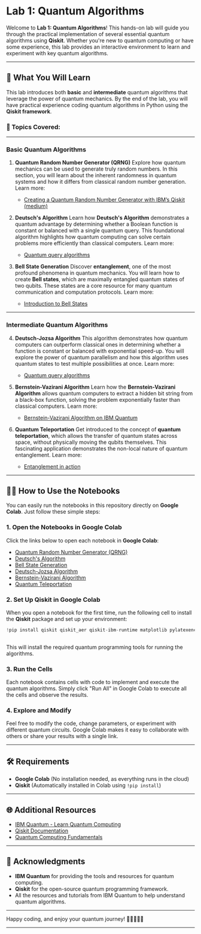 # Lab 1: Quantum Algorithms

Welcome to **Lab 1: Quantum Algorithms**! This hands-on lab will guide you through the practical implementation of several essential quantum algorithms using **Qiskit**. Whether you're new to quantum computing or have some experience, this lab provides an interactive environment to learn and experiment with key quantum algorithms.

---

## 🚀 What You Will Learn

This lab introduces both **basic** and **intermediate** quantum algorithms that leverage the power of quantum mechanics. By the end of the lab, you will have practical experience coding quantum algorithms in Python using the **Qiskit framework**.

### 🧠 Topics Covered:

---

### **Basic Quantum Algorithms**

1. **Quantum Random Number Generator (QRNG)**
   Explore how quantum mechanics can be used to generate truly random numbers. In this section, you will learn about the inherent randomness in quantum systems and how it differs from classical random number generation.
   Learn more:

   * [Creating a Quantum Random Number Generator with IBM’s Qiskit (medium)](https://zach1020.medium.com/creating-a-quantum-random-number-generator-with-ibms-qiskit-48a90383490c)

2. **Deutsch's Algorithm**
   Learn how **Deutsch's Algorithm** demonstrates a quantum advantage by determining whether a Boolean function is constant or balanced with a single quantum query. This foundational algorithm highlights how quantum computing can solve certain problems more efficiently than classical computers.
   Learn more:

   * [Quantum query algorithms]([https://quantum-computing.ibm.com/docs/guides/deutschs-algorithm](https://learning.quantum.ibm.com/course/fundamentals-of-quantum-algorithms/quantum-query-algorithms))

3. **Bell State Generation**
   Discover **entanglement**, one of the most profound phenomena in quantum mechanics. You will learn how to create **Bell states**, which are maximally entangled quantum states of two qubits. These states are a core resource for many quantum communication and computation protocols.
   Learn more:

   * [Introduction to Bell States]([https://quantum-computing.ibm.com/docs/guides/bell-state](https://quantumcomputinguk.org/tutorials/introduction-to-bell-states))

---

### **Intermediate Quantum Algorithms**

4. **Deutsch-Jozsa Algorithm**
   This algorithm demonstrates how quantum computers can outperform classical ones in determining whether a function is constant or balanced with exponential speed-up. You will explore the power of quantum parallelism and how this algorithm uses quantum states to test multiple possibilities at once.
   Learn more:

   * [Quantum query algorithms](https://learning.quantum.ibm.com/course/fundamentals-of-quantum-algorithms/quantum-query-algorithms)

5. **Bernstein-Vazirani Algorithm**
   Learn how the **Bernstein-Vazirani Algorithm** allows quantum computers to extract a hidden bit string from a black-box function, solving the problem exponentially faster than classical computers.
   Learn more:

   * [Bernstein-Vazirani Algorithm on IBM Quantum](https://docs.quantum.ibm.com/api/qiskit/0.31/qiskit.aqua.algorithms.BernsteinVazirani)

6. **Quantum Teleportation**
   Get introduced to the concept of **quantum teleportation**, which allows the transfer of quantum states across space, without physically moving the qubits themselves. This fascinating application demonstrates the non-local nature of quantum entanglement.
   Learn more:

   * [Entanglement in action](https://learning.quantum.ibm.com/course/basics-of-quantum-information/entanglement-in-action)

---

## 🧑‍💻 How to Use the Notebooks

You can easily run the notebooks in this repository directly on **Google Colab**. Just follow these simple steps:

### 1. **Open the Notebooks in Google Colab**

Click the links below to open each notebook in **Google Colab**:

* [Quantum Random Number Generator (QRNG)](https://colab.research.google.com/github/Sunkohli/Lab-1-Quantum-Algorithm/blob/main/QRNG.ipynb)
* [Deutsch's Algorithm](https://colab.research.google.com/github/Sunkohli/Lab-1-Quantum-Algorithm/blob/main/Deutsch_Algorithm.ipynb)
* [Bell State Generation](https://colab.research.google.com/github/Sunkohli/Lab-1-Quantum-Algorithm/blob/main/Bell_State_Generation.ipynb)
* [Deutsch-Jozsa Algorithm](https://colab.research.google.com/github/Sunkohli/Lab-1-Quantum-Algorithm/blob/main/Deutsch_Jozsa_Algorithm.ipynb)
* [Bernstein-Vazirani Algorithm](https://colab.research.google.com/github/Sunkohli/Lab-1-Quantum-Algorithm/blob/main/Bernstein_Vazirani_Algorithm.ipynb)
* [Quantum Teleportation](https://colab.research.google.com/github/Sunkohli/Lab-1-Quantum-Algorithm/blob/main/Quantum_Teleportation.ipynb)

### 2. **Set Up Qiskit in Google Colab**

When you open a notebook for the first time, run the following cell to install the **Qiskit** package and set up your environment:

```python
!pip install qiskit qiskit_aer qiskit-ibm-runtime matplotlib pylatexenc 
 
```

This will install the required quantum programming tools for running the algorithms.

### 3. **Run the Cells**

Each notebook contains cells with code to implement and execute the quantum algorithms. Simply click "Run All" in Google Colab to execute all the cells and observe the results.

### 4. **Explore and Modify**

Feel free to modify the code, change parameters, or experiment with different quantum circuits. Google Colab makes it easy to collaborate with others or share your results with a single link.

---

## 🛠️ Requirements

* **Google Colab** (No installation needed, as everything runs in the cloud)
* **Qiskit** (Automatically installed in Colab using `!pip install`)

---

## 🌐 Additional Resources

* [IBM Quantum - Learn Quantum Computing](https://quantum-computing.ibm.com)
* [Qiskit Documentation](https://qiskit.org/documentation/)
* [Quantum Computing Fundamentals](https://www.ibm.com/blogs/5-quantum-computing-fundamentals/)

---
  
## 🤝 Acknowledgments

* **IBM Quantum** for providing the tools and resources for quantum computing.
* **Qiskit** for the open-source quantum programming framework.
* All the resources and tutorials from IBM Quantum to help understand quantum algorithms.

---
 
Happy coding, and enjoy your quantum journey! 🚀👩‍💻👨‍💻

--- 
